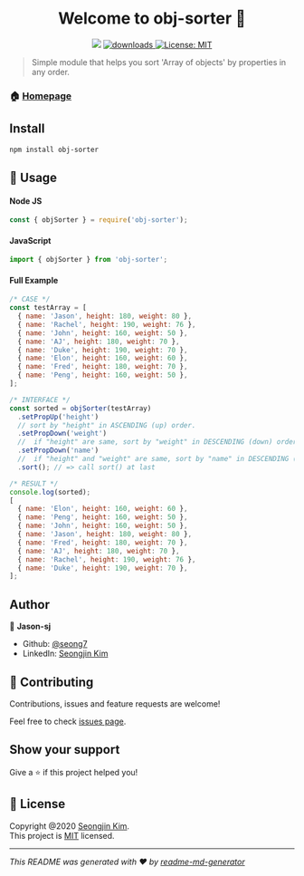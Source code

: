 <h1 align="center"> Welcome to obj-sorter 👋</h1>
<p align="center">
 <img src="https://img.shields.io/npm/v/obj-sorter.svg?color=blue" />
  <a href="https://www.npmjs.com/package/obj-sorter">
    <img alt="downloads" src="https://img.shields.io/npm/dy/obj-sorter.svg?color=blue" target="_blank" />
  </a>
   <a href="https://github.com/seong7/NodeJS_Modules/blob/master/01_obj-sorter/LICENSE">
    <img alt="License: MIT" src="https://img.shields.io/badge/license-MIT-yellow.svg" target="_blank" />
  </a>
</p>

> Simple module that helps you sort 'Array of objects' by properties in any order.

### 🏠 [Homepage](https://github.com/seong7/NodeJS_Modules/tree/master/01_obj-sorter)

## Install

```sh
npm install obj-sorter
```

## 🚀 Usage

#### Node JS

```javascript
const { objSorter } = require('obj-sorter');
```

#### JavaScript

```javascript
import { objSorter } from 'obj-sorter';
```

#### Full Example

```javascript
/* CASE */
const testArray = [
  { name: 'Jason', height: 180, weight: 80 },
  { name: 'Rachel', height: 190, weight: 76 },
  { name: 'John', height: 160, weight: 50 },
  { name: 'AJ', height: 180, weight: 70 },
  { name: 'Duke', height: 190, weight: 70 },
  { name: 'Elon', height: 160, weight: 60 },
  { name: 'Fred', height: 180, weight: 70 },
  { name: 'Peng', height: 160, weight: 50 },
];

/* INTERFACE */
const sorted = objSorter(testArray)
  .setPropUp('height')
  // sort by "height" in ASCENDING (up) order.
  .setPropDown('weight')
  //  if "height" are same, sort by "weight" in DESCENDING (down) order.
  .setPropDown('name')
  //  if "height" and "weight" are same, sort by "name" in DESCENDING (down) order.
  .sort(); // => call sort() at last

/* RESULT */
console.log(sorted);
[
  { name: 'Elon', height: 160, weight: 60 },
  { name: 'Peng', height: 160, weight: 50 },
  { name: 'John', height: 160, weight: 50 },
  { name: 'Jason', height: 180, weight: 80 },
  { name: 'Fred', height: 180, weight: 70 },
  { name: 'AJ', height: 180, weight: 70 },
  { name: 'Rachel', height: 190, weight: 76 },
  { name: 'Duke', height: 190, weight: 70 },
];
```

## Author

👤 **Jason-sj**

- Github: [@seong7](https://github.com/seong7)
- LinkedIn: [Seongjin Kim](https://www.linkedin.com/in/seongjin-kim-b3651312a/)

## 🤝 Contributing

Contributions, issues and feature requests are welcome!

Feel free to check [issues page](https://github.com/seong7/NodeJS_Modules/issues).

## Show your support

Give a ⭐️ if this project helped you!

## 📝 License

Copyright @2020 [Seongjin Kim](https://github.com/seong7).  
This project is [MIT](https://github.com/seong7/NodeJS_Modules/blob/master/01_obj-sorter/LICENSE) licensed.

---

_This README was generated with ❤️ by [readme-md-generator](https://github.com/kefranabg/readme-md-generator)_
